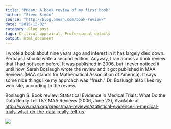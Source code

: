 ```yaml
---
title: "PMean: A book review of my first book"
author: "Steve Simon"
source: "http://blog.pmean.com/book-review/"
date: "2015-12-02"
category: Blog post
tags: Critical appraisal, Professional details
output: html_document
---
```


I wrote a book about nine years ago and interest in it has largely died
down. Perhaps I should write a second edition. Anyway, I ran across a
book review that I had not seen before. It was published in 2006, but I
never noticed it until now. Sarah Boslaugh wrote the review and it got
published in MAA Reviews (MAA stands for Mathematical Association of
America). It says some nice things like my approach was "fresh." Dr.
Bosluagh also likes my web site, according to the review.

<!---More--->

Boslaugh S. Book review: Statistical Evidence in Medical Trials: What Do
the Data Really Tell Us? MAA Reviews (2006, June 22), Available at
<http://www.maa.org/press/maa-reviews/statistical-evidence-in-medical-trials-what-do-the-data-really-tell-us>.

![](http://www.pmean.com/images/images/15/book-review01.png)




